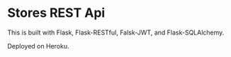 # Stores REST Api

This is built with Flask, Flask-RESTful, Falsk-JWT, and Flask-SQLAlchemy.

Deployed on Heroku.
